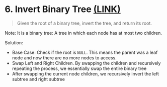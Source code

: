# 6. Invert Binary Tree [(LINK)](https://leetcode.com/problems/invert-binary-tree/)

> Given the root of a binary tree, invert the tree, and return its root.

Note: It is a binary tree: A tree in which each node has at most two children.

Solution: 

* Base Case: Check if the root is `NULL`. This means the parent was a leaf node and now there are no more nodes to access.
* Swap Left and Right Children. By swapping the children and recursively repeating the process, we essentially swap the entire binary tree
* After swapping the current node children, we recursively invert the left subtree and right subtree